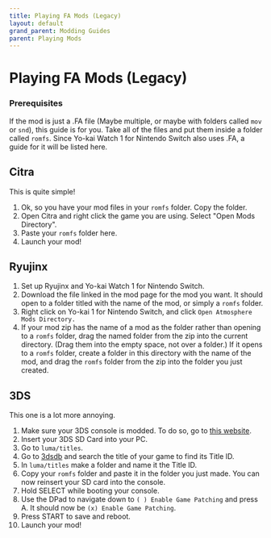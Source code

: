 ```yaml
---
title: Playing FA Mods (Legacy)
layout: default
grand_parent: Modding Guides
parent: Playing Mods
---
```


# Playing FA Mods (Legacy)

### Prerequisites

If the mod is just a .FA file (Maybe multiple, or maybe with folders called `mov` or `snd`), this guide is for you. Take all of the files and put them inside a folder called `romfs`.
Since Yo-kai Watch 1 for Nintendo Switch also uses .FA, a guide for it will be listed here.

## Citra

This is quite simple!

1. Ok, so you have your mod files in your `romfs` folder. Copy the folder.
2. Open Citra and right click the game you are using. Select "Open Mods Directory".
3. Paste your `romfs` folder here.
4. Launch your mod!

## Ryujinx
1. Set up Ryujinx and Yo-kai Watch 1 for Nintendo Switch.
2. Download the file linked in the mod page for the mod you want. It should open to a folder titled with the name of the mod, or simply a `romfs` folder.
3. Right click on Yo-kai 1 for Nintendo Switch, and click `Open Atmosphere Mods Directory.`
4. If your mod zip has the name of a mod as the folder rather than opening to a `romfs` folder, drag the named folder from the zip into the current directory. (Drag them into the empty space, not over a folder.) If it opens to a `romfs` folder, create a folder in this directory with the name of the mod, and drag the `romfs` folder from the zip into the folder you just created.

## 3DS

This one is a lot more annoying.

1. Make sure your 3DS console is modded. To do so, go to [this website](https://3ds.hacks.guide).
2. Insert your 3DS SD Card into your PC.
3. Go to `luma/titles`.
4. Go to [3dsdb](http://3dsdb.com) and search the title of your game to find its Title ID.
5. In `luma/titles` make a folder and name it the Title ID.
6. Copy your `romfs` folder and paste it in the folder you just made. You can now reinsert your SD card into the console.
7. Hold SELECT while booting your console.
8. Use the DPad to navigate down to `( ) Enable Game Patching` and press A. It should now be `(x) Enable Game Patching`.
9. Press START to save and reboot.
10. Launch your mod!
